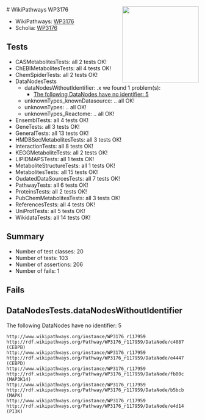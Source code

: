 <img style="float: right; width: 200px" src="https://upload.wikimedia.org/wikipedia/commons/thumb/8/83/Wplogo_with_text_500.png/640px-Wplogo_with_text_500.png" />
# WikiPathways WP3176

* WikiPathways: [WP3176](https://new.wikipathways.org/pathways/WP3176)
* Scholia: [WP3176](https://scholia.toolforge.org/wikipathways/WP3176)
## Tests
* CASMetabolitesTests: all 2 tests OK!
* ChEBIMetabolitesTests: all 4 tests OK!
* ChemSpiderTests: all 2 tests OK!
* DataNodesTests
    * dataNodesWithoutIdentifier: .x we found 1 problem(s):
        * [The following DataNodes have no identifier: 5](#d2d32fa4)
    * unknownTypes_knownDatasource: .. all OK!
    * unknownTypes: .. all OK!
    * unknownTypes_Reactome: .. all OK!
* EnsemblTests: all 4 tests OK!
* GeneTests: all 3 tests OK!
* GeneralTests: all 13 tests OK!
* HMDBSecMetabolitesTests: all 3 tests OK!
* InteractionTests: all 8 tests OK!
* KEGGMetaboliteTests: all 2 tests OK!
* LIPIDMAPSTests: all 1 tests OK!
* MetaboliteStructureTests: all 1 tests OK!
* MetabolitesTests: all 15 tests OK!
* OudatedDataSourcesTests: all 7 tests OK!
* PathwayTests: all 6 tests OK!
* ProteinsTests: all 2 tests OK!
* PubChemMetabolitesTests: all 3 tests OK!
* ReferencesTests: all 4 tests OK!
* UniProtTests: all 5 tests OK!
* WikidataTests: all 14 tests OK!


## Summary

* Number of test classes: 20
* Number of tests: 103
* Number of assertions: 206
* Number of fails: 1

## Fails

<a name="d2d32fa4" />

## DataNodesTests.dataNodesWithoutIdentifier

The following DataNodes have no identifier: 5
```
http://www.wikipathways.org/instance/WP3176_r117959 http://rdf.wikipathways.org/Pathway/WP3176_r117959/DataNode/c4087 (CEBPB)
http://www.wikipathways.org/instance/WP3176_r117959 http://rdf.wikipathways.org/Pathway/WP3176_r117959/DataNode/e4447 (CEBPD)
http://www.wikipathways.org/instance/WP3176_r117959 http://rdf.wikipathways.org/Pathway/WP3176_r117959/DataNode/fb80c (MAP3K14)
http://www.wikipathways.org/instance/WP3176_r117959 http://rdf.wikipathways.org/Pathway/WP3176_r117959/DataNode/b5bcb (MAPK)
http://www.wikipathways.org/instance/WP3176_r117959 http://rdf.wikipathways.org/Pathway/WP3176_r117959/DataNode/e4d14 (PI3K)
```

